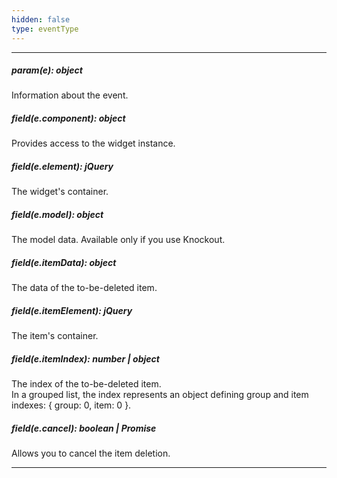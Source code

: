 ```yaml
---
hidden: false
type: eventType
---
```

---
##### param(e): object
Information about the event.

##### field(e.component): object
Provides access to the widget instance.

##### field(e.element): jQuery
The widget's container.

##### field(e.model): object
The model data. Available only if you use Knockout.

##### field(e.itemData): object
The data of the to-be-deleted item.

##### field(e.itemElement): jQuery
The item's container.

##### field(e.itemIndex): number | object
The index of the to-be-deleted item. </br>
In a grouped list, the index represents an object defining group and item indexes: { group: 0, item: 0 }.

##### field(e.cancel): boolean | Promise
Allows you to cancel the item deletion.

---
